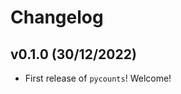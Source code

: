 # Changelog

<!--next-version-placeholder-->

## v0.1.0 (30/12/2022)

- First release of `pycounts`! Welcome!
